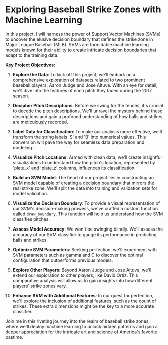 # Exploring Baseball Strike Zones with Machine Learning

In this project, I will harness the power of Support Vector Machines (SVMs) to uncover the elusive decision boundary that defines the strike zone in Major League Baseball (MLB). SVMs are formidable machine learning models known for their ability to create intricate decision boundaries that adapt to the training data.

**Key Project Objectives:**

1. **Explore the Data**: To kick off this project, we'll embark on a comprehensive exploration of datasets related to two prominent baseball players, Aaron Judge and Jose Altuve. With an eye for detail, we'll dive into the features of each pitch they faced during the 2017 season.

2. **Decipher Pitch Descriptions**: Before we swing for the fences, it's crucial to decode the pitch descriptions. We'll unravel the mystery behind these descriptions and gain a profound understanding of how balls and strikes are meticulously recorded.

3. **Label Data for Classification**: To make our analysis more effective, we'll transform the string labels 'S' and 'B' into numerical values. This conversion will pave the way for seamless data preparation and modeling.

4. **Visualize Pitch Locations**: Armed with clean data, we'll create insightful visualizations to understand how the pitch's location, represented by 'plate_x' and 'plate_z' columns, influences its classification.

5. **Build an SVM Model**: The heart of our project lies in constructing an SVM model capable of creating a decision boundary that mirrors the real strike zone. We'll split the data into training and validation sets for model validation.

6. **Visualize the Decision Boundary**: To provide a visual representation of our SVM's decision-making prowess, we've crafted a custom function called `draw_boundary`. This function will help us understand how the SVM classifies pitches.

7. **Assess Model Accuracy**: We won't be swinging blindly. We'll assess the accuracy of our SVM classifier to gauge its performance in predicting balls and strikes.

8. **Optimize SVM Parameters**: Seeking perfection, we'll experiment with SVM parameters such as gamma and C to discover the optimal configuration that outperforms previous models.

9. **Explore Other Players**: Beyond Aaron Judge and Jose Altuve, we'll extend our exploration to other players, like David Ortiz. This comparative analysis will allow us to gain insights into how different players' strike zones vary.

10. **Enhance SVM with Additional Features**: In our quest for perfection, we'll explore the inclusion of additional features, such as the count of strikes. These extra dimensions might be the key to a more accurate classifier.

Join me in this riveting journey into the realm of baseball strike zones, where we'll deploy machine learning to unlock hidden patterns and gain a deeper appreciation for the intricate art and science of America's favorite pastime.
